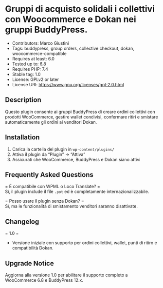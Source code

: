 # Gruppi di acquisto solidali i collettivi con Woocommerce e Dokan nei gruppi BuddyPress.

- Contributors: Marco Giustini  
- Tags: buddypress, group orders, collective checkout, dokan, woocommerce-compatible  
- Requires at least: 6.0  
- Tested up to: 6.8  
- Requires PHP: 7.4  
- Stable tag: 1.0  
- License: GPLv2 or later  
- License URI: https://www.gnu.org/licenses/gpl-2.0.html

## Description 

Questo plugin consente ai gruppi BuddyPress di creare ordini collettivi con prodotti WooCommerce, gestire wallet condivisi, confermare ritiri e smistare automaticamente gli ordini ai venditori Dokan.

## Installation 

1. Carica la cartella del plugin in `wp-content/plugins/`
2. Attiva il plugin da “Plugin” → “Attiva”
3. Assicurati che WooCommerce, BuddyPress e Dokan siano attivi

## Frequently Asked Questions 

= È compatibile con WPML o Loco Translate? =  
Sì, il plugin include il file `.pot` ed è completamente internazionalizzabile.

= Posso usare il plugin senza Dokan? =  
Sì, ma le funzionalità di smistamento venditori saranno disattivate.

## Changelog 

= 1.0 =
* Versione iniziale con supporto per ordini collettivi, wallet, punti di ritiro e compatibilità Dokan.

## Upgrade Notice 

Aggiorna alla versione 1.0 per abilitare il supporto completo a WooCommerce 6.8 e BuddyPress 12.x.
